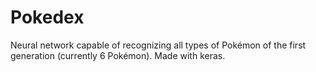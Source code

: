 # Pokedex
 Neural network capable of recognizing all types of Pokémon of the first generation (currently 6 Pokémon). Made with keras.
